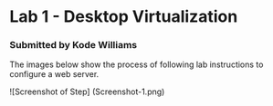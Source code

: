 # Lab 1 - Desktop Virtualization
### Submitted by Kode Williams

The images below show the process of following lab instructions to configure a web server.

![Screenshot of Step]
(Screenshot-1.png)